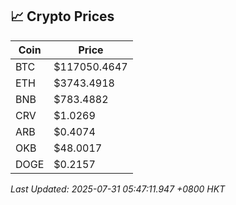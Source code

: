 ## 📈 Crypto Prices

| Coin | Price |
| ---- | ----- |
| BTC | $117050.4647 |
| ETH | $3743.4918 |
| BNB | $783.4882 |
| CRV | $1.0269 |
| ARB | $0.4074 |
| OKB | $48.0017 |
| DOGE | $0.2157 |

_Last Updated: 2025-07-31 05:47:11.947 +0800 HKT_